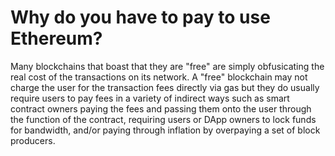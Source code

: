 # Why do you have to pay to use Ethereum?

Many blockchains that boast that they are "free" are simply obfusicating the real cost of the transactions on its network. A "free" blockchain may not charge the user for the transaction fees directly via gas but they do usually require users to pay fees in a variety of indirect ways such as smart contract owners paying the fees and passing them onto the user through the function of the contract, requiring users or DApp owners to lock funds for bandwidth, and/or paying through inflation by overpaying a set of block producers.

